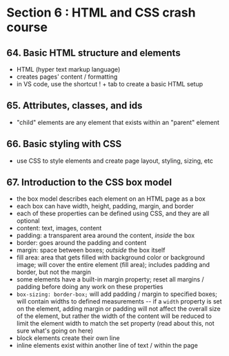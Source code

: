 # Section 6 : HTML and CSS crash course

## 64. Basic HTML structure and elements
* HTML (hyper text markup language)
* creates pages' content / formatting
* in VS code, use the shortcut ! + tab to create a basic HTML setup

## 65. Attributes, classes, and ids
* "child" elements are any element that exists within an "parent" element

## 66. Basic styling with CSS
* use CSS to style elements and create page layout, styling, sizing, etc

## 67. Introduction to the CSS box model
* the box model describes each element on an HTML page as a box
* each box can have width, height, padding, margin, and border
* each of these properties can be defined using CSS, and they are all optional
* content: text, images, content
* padding: a transparent area around the content, *inside* the box
* border: goes around the padding and content
* margin: space between boxes; *outside* the box itself
* fill area: area that gets filled with background color or background image; will cover the entire element (fill area); includes padding and border, but not the margin
* some elements have a built-in margin property; reset all margins / padding before doing any work on these properties
* `box-sizing: border-box;` will add padding / margin to specified boxes;  will contain widths to defined measurements -- if a `width` property is set on the element, adding margin or padding will not affect the overall size of the element, but rather the width of the content will be reduced to limit the element width to match the set property (read about this, not sure what's going on here)
* block elements create their own line
* inline elements exist within another line of text / within the page